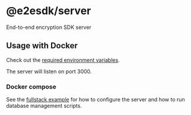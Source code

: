 # @e2esdk/server

End-to-end encryption SDK server

## Usage with Docker

Check out the [required environment variables](./.env.example).

The server will listen on port 3000.

### Docker compose

See the [fullstack example](../../examples/fullstack/contact-forms/docker-compose.yml)
for how to configure the server and how to run database management
scripts.
